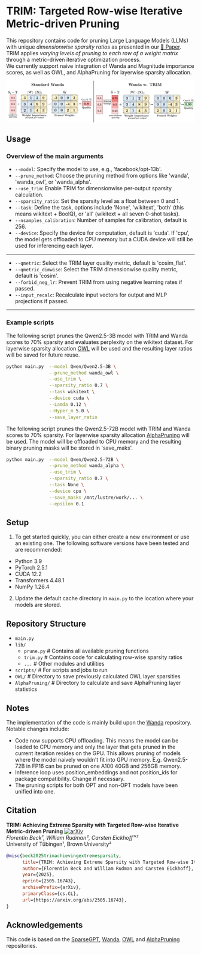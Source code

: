 # TRIM: Targeted Row-wise Iterative Metric-driven Pruning
This repository contains code for pruning Large Language Models (LLMs) with unique *dimensionwise sparsity ratios* as presented in our [📖 Paper](https://arxiv.org/pdf/2505.16743). 
TRIM applies *varying levels of pruning to each row of a weight matrix* through a metric-driven iterative optimization process.  
We currently support naive integration of Wanda and Magnitude importance scores, as well as OWL, and AlphaPruning for layerwise sparsity allocation.

![TRIM Illustration](TRIM_Illustration.png)


## Usage
### Overview of the main arguments
- `--model`: Specify the model to use, e.g., 'facebook/opt-13b'.
- `--prune_method`: Choose the pruning method from options like 'wanda', 'wanda_owl', or 'wanda_alpha'.
- `--use_trim`: Enable TRIM for dimensionwise per-output sparsity calculation.
- `--sparsity_ratio`: Set the sparsity level as a float between 0 and 1.
- `--task`: Define the task, options include 'None', 'wikitext', 'both' (this means wikitext + BoolQ), or 'all' (wikitext + all seven 0-shot tasks).
- `--nsamples_calibration`: Number of samples for calibration, default is 256.
- `--device`: Specify the device for computation, default is 'cuda'. If 'cpu', the model gets offloaded to CPU memory but a CUDA device will still be used for inferencing each layer. 
---
- `--qmetric`: Select the TRIM layer quality metric, default is 'cosim_flat'.
- `--qmetric_dimwise`: Select the TRIM dimensionwise quality metric, default is 'cosim'.
- `--forbid_neg_lr`: Prevent TRIM from using negative learning rates if passed.
- `--input_recalc`: Recalculate input vectors for output and MLP projections if passed.
---
### Example scripts

The following script prunes the Qwen2.5-3B model with TRIM and Wanda scores to 70% sparsity and evaluates perplexity on the wikitext dataset. 
For layerwise sparsity allocation [OWL](https://github.com/luuyin/OWL) will be used and the resulting layer ratios will be saved for future reuse.
```sh
python main.py  --model Qwen/Qwen2.5-3B \
                --prune_method wanda_owl \
                --use_trim \
                --sparsity_ratio 0.7 \
                --task wikitext \
                --device cuda \
                --Lamda 0.12 \
                --Hyper_m 5.0 \
                --save_layer_ratio
```

The following script prunes the Qwen2.5-72B model with TRIM and Wanda scores to 70% sparsity.
For layerwise sparsity allocation  [AlphaPruning](https://github.com/haiquanlu/AlphaPruning) will be used. 
The model will be offloaded to CPU memory and the resulting binary pruning masks will be stored in 'save_maks'.
```sh
python main.py  --model Qwen/Qwen2.5-72B \
                --prune_method wanda_alpha \
                --use_trim \
                --sparsity_ratio 0.7 \
                --task None \
                --device cpu \
                --save_masks /mnt/lustre/work/... \
                --epsilon 0.1
```

## Setup

1. To get started quickly, you can either create a new environment or use an existing one. The following software versions have been tested and are recommended:
- Python 3.9
- PyTorch 2.5.1
- CUDA 12.2
- Transformers 4.48.1
- NumPy 1.26.4

2. Update the default cache directory in `main.py` to the location where your models are stored.

## Repository Structure
- `main.py` 
- `lib/`
  - `prune.py` # Contains all available pruning functions
  - `trim.py` # Contains code for calculating row-wise sparsity ratios
  - `...` # Other modules and utilities
- `scripts/` # For scripts and jobs to run
- `OWL/` # Directory to save previously calculated OWL layer sparsities
- `AlphaPruning/` # Directory to calculate and save AlphaPruning layer statistics

## Notes
The implementation of the code is mainly build upon the [Wanda](https://github.com/locuslab/wanda) repository. Notable changes include:
- Code now supports CPU offloading. This means the model can be loaded to CPU memory and only the layer that gets pruned in the current iteration resides on the GPU.
This allows pruning of models where the model naively wouldn't fit into GPU memory. E.g. Qwen2.5-72B in FP16 can be pruned on one A100 40GB and 256GB memory.
- Inference loop uses position_embeddings and not position_ids for package compatibility. Change if necessary. 
- The pruning scripts for both OPT and non-OPT models have been unified into one.

## Citation
**TRIM: Achieving Extreme Sparsity with Targeted Row-wise Iterative Metric-driven Pruning**  [![arXiv](https://img.shields.io/badge/arXiv-2505.16743-b31b1b.svg)](https://arxiv.org/pdf/2505.16743)   </br>
*Florentin Beck¹, William Rudman², Carsten Eickhoff¹'²*  <br>
University of Tübingen¹, Brown University²   <br>
```bibtex
@misc{beck2025trimachievingextremesparsity,
      title={TRIM: Achieving Extreme Sparsity with Targeted Row-wise Iterative Metric-driven Pruning}, 
      author={Florentin Beck and William Rudman and Carsten Eickhoff},
      year={2025},
      eprint={2505.16743},
      archivePrefix={arXiv},
      primaryClass={cs.CL},
      url={https://arxiv.org/abs/2505.16743}, 
}
```

## Acknowledgements
This code is based on the [SparseGPT](https://github.com/IST-DASLab/sparsegpt), [Wanda](https://github.com/locuslab/wanda), [OWL](https://github.com/luuyin/OWL) and [AlphaPruning](https://github.com/haiquanlu/AlphaPruning) repositories.

